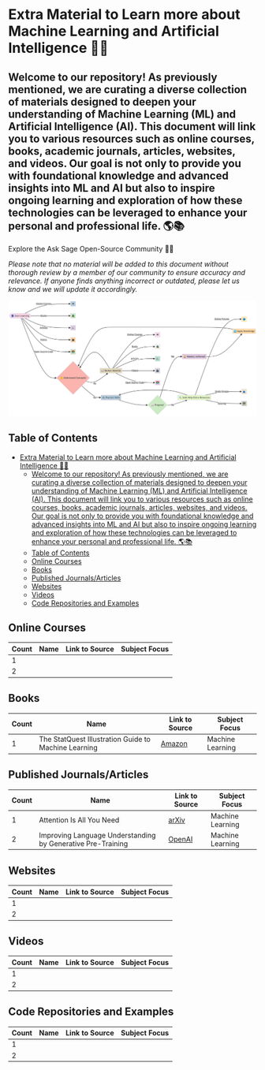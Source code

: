 
# Extra Material to Learn more about Machine Learning and Artificial Intelligence 🤖📘


## Welcome to our repository! As previously mentioned, we are curating a diverse collection of materials designed to deepen your understanding of Machine Learning (ML) and Artificial Intelligence (AI). This document will link you to various resources such as online courses, books, academic journals, articles, websites, and videos. Our goal is not only to provide you with foundational knowledge and advanced insights into ML and AI but also to inspire ongoing learning and exploration of how these technologies can be leveraged to enhance your personal and professional life. 🌎📚

Explore the Ask Sage Open-Source Community 🧠💡


_Please note that no material will be added to this document without thorough review by a member of our community to ensure accuracy and relevance. If anyone finds anything incorrect or outdated, please let us know and we will update it accordingly._



 <center> <img src="../images/learning_ml_ai_workflow.png" alt="Studing workflow diagram"> </center>


## Table of Contents
- [Extra Material to Learn more about Machine Learning and Artificial Intelligence 🤖📘](#extra-material-to-learn-more-about-machine-learning-and-artificial-intelligence-)
  - [Welcome to our repository! As previously mentioned, we are curating a diverse collection of materials designed to deepen your understanding of Machine Learning (ML) and Artificial Intelligence (AI). This document will link you to various resources such as online courses, books, academic journals, articles, websites, and videos. Our goal is not only to provide you with foundational knowledge and advanced insights into ML and AI but also to inspire ongoing learning and exploration of how these technologies can be leveraged to enhance your personal and professional life. 🌎📚](#welcome-to-our-repository-as-previously-mentioned-we-are-curating-a-diverse-collection-of-materials-designed-to-deepen-your-understanding-of-machine-learning-ml-and-artificial-intelligence-ai-this-document-will-link-you-to-various-resources-such-as-online-courses-books-academic-journals-articles-websites-and-videos-our-goal-is-not-only-to-provide-you-with-foundational-knowledge-and-advanced-insights-into-ml-and-ai-but-also-to-inspire-ongoing-learning-and-exploration-of-how-these-technologies-can-be-leveraged-to-enhance-your-personal-and-professional-life-)
  - [Table of Contents](#table-of-contents)
  - [Online Courses](#online-courses)
  - [Books](#books)
  - [Published Journals/Articles](#published-journalsarticles)
  - [Websites](#websites)
  - [Videos](#videos)
  - [Code Repositories and Examples](#code-repositories-and-examples)









## Online Courses

| Count | Name | Link to Source | Subject Focus |
|-------|------|----------------|---------------|
| 1     |      |                |               |
| 2     |      |                |               |

## Books

| Count | Name | Link to Source | Subject Focus |
|-------|------|----------------|---------------|
| 1     | The StatQuest Illustration Guide to Machine Learning | [Amazon](https://www.amazon.com/StatQuest-Illustrated-Guide-Machine-Learning/dp/B0BLM4TLPY) | Machine Learning |

## Published Journals/Articles

| Count | Name | Link to Source | Subject Focus |
|-------|------|----------------|---------------|
| 1     | Attention Is All You Need | [arXiv](https://arxiv.org/abs/1706.03762) | Machine Learning |
| 2     | Improving Language Understanding by Generative Pre-Training | [OpenAI](https://cdn.openai.com/research-covers/language-unsupervised/language_understanding_paper.pdf) | Machine Learning |

## Websites

| Count | Name | Link to Source | Subject Focus |
|-------|------|----------------|---------------|
| 1     |      |                |               |
| 2     |      |                |               |

## Videos

| Count | Name | Link to Source | Subject Focus |
|-------|------|----------------|---------------|
| 1     |      |                |               |
| 2     |      |                |               |

## Code Repositories and Examples

| Count | Name | Link to Source | Subject Focus |
|-------|------|----------------|---------------|
| 1     |      |                |               |
| 2     |      |                |               |